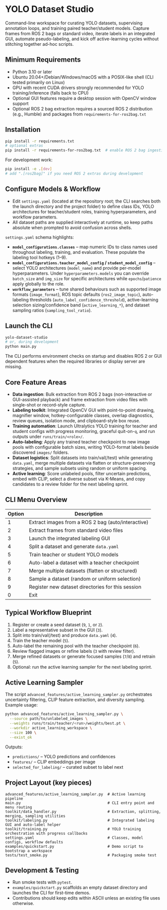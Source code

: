 # YOLO Dataset Studio

Command-line workspace for curating YOLO datasets, supervising annotation loops, and training paired teacher/student models. Capture frames from ROS 2 bags or standard video, iterate labels in an integrated GUI, automate pseudo-labeling, and kick off active-learning cycles without stitching together ad-hoc scripts.

## Minimum Requirements
- Python 3.10 or later
- Ubuntu 20.04+/Debian/Windows/macOS with a POSIX-like shell (CLI tested primarily on Linux)
- GPU with recent CUDA drivers strongly recommended for YOLO training/inference (falls back to CPU)
- Optional GUI features require a desktop session with OpenCV window support
- Optional ROS 2 bag extraction requires a sourced ROS 2 distribution (e.g., Humble) and packages from `requirements-for-ros2bag.txt`

## Installation
```bash
pip install -r requirements.txt
# optional extras
pip install -r requirements-for-ros2bag.txt  # enable ROS 2 bag ingestion
```

For development work:
```bash
pip install -e .[dev]
# add ".[ros2bag]" if you need ROS 2 extras during development
```

## Configure Models & Workflow
- Edit `settings.yaml` (located at the repository root; the CLI searches both the launch directory and the project folder) to define class IDs, YOLO architectures for teacher/student roles, training hyperparameters, and workflow parameters.
- All dataset paths are supplied interactively at runtime, so keep paths absolute when prompted to avoid confusion across shells.

`settings.yaml` schema highlights:
- **`model_configurations.classes`** – map numeric IDs to class names used throughout labeling, training, and evaluation. These populate the labeling tool hotkeys (1–9).
- **`model_configurations.teacher_model_config` / `student_model_config`** – select YOLO architectures (`model_name`) and provide per-model hyperparameters. Under `hyperparameters.models` you can override `batch_size` and `img_size` for specific architectures while `epochs`/`patience` apply globally to the role.
- **`workflow_parameters`** – tune shared behaviours such as supported image formats (`image_format`), ROS topic defaults (`ros2_image_topic`), auto-labeling thresholds (`auto_label_confidence_threshold`), active-learning selection sizing/confidence band (`active_learning_*`), and dataset sampling ratios (`sampling_tool_ratio`).

## Launch the CLI
```bash
yolo-dataset-studio
# or, during development
python main.py
```

The CLI performs environment checks on startup and disables ROS 2 or GUI dependent features when the required libraries or display server are missing.

## Core Feature Areas
- **Data ingestion**: Bulk extraction from ROS 2 bags (non-interactive or GUI-assisted playback) and frame extraction from video files with single-shot or record-style capture.
- **Labeling toolkit**: Integrated OpenCV GUI with point-to-point drawing, magnifier window, hotkey-configurable classes, overlap diagnostics, review queues, isolation mode, and clipboard-style box reuse.
- **Training automation**: Launch Ultralytics YOLO training for teacher and student configs with progress monitoring, graceful quit-on-`q`, and run outputs under `runs/train/<role>/`.
- **Auto-labeling**: Apply any trained teacher checkpoint to new image pools with configurable batch sizes, writing YOLO-format labels beside discovered `images/` folders.
- **Dataset logistics**: Split datasets into train/val(/test) while generating `data.yaml`, merge multiple datasets via flatten or structure-preserving strategies, and sample subsets using random or uniform spacing.
- **Active learning**: Score unlabeled pools, filter uncertain predictions, embed with CLIP, select a diverse subset via K-Means, and copy candidates to a review folder for the next labeling sprint.

## CLI Menu Overview
| Option | Description |
| ------ | ----------- |
| 1 | Extract images from a ROS 2 bag (auto/interactive) |
| 2 | Extract frames from standard video files |
| 3 | Launch the integrated labeling GUI |
| 4 | Split a dataset and generate `data.yaml` |
| 5 | Train teacher or student YOLO models |
| 6 | Auto-label a dataset with a teacher checkpoint |
| 7 | Merge multiple datasets (flatten or structured) |
| 8 | Sample a dataset (random or uniform selection) |
| 9 | Register new dataset directories for this session |
| 0 | Exit |

## Typical Workflow Blueprint
1. Register or create a seed dataset (`9`, `1`, or `2`).
2. Label a representative subset in the GUI (`3`).
3. Split into train/val(/test) and produce `data.yaml` (`4`).
4. Train the teacher model (`5`).
5. Auto-label the remaining pool with the teacher checkpoint (`6`).
6. Review flagged images or refine labels (`3` with review filter).
7. Merge refined datasets or generate focused samples (`7`/`8`) and retrain (`5`).
8. Optional: run the active learning sampler for the next labeling sprint.

## Active Learning Sampler
The script `advanced_features/active_learning_sampler.py` orchestrates uncertainty filtering, CLIP feature extraction, and diversity sampling. Example usage:
```bash
python advanced_features/active_learning_sampler.py \
  --source path/to/unlabeled_images \
  --weights runs/train/teacher/<run>/weights/best.pt \
  --workdir active_learning_workspace \
  --size 100 \
  --exist_ok
```
Outputs:
- `predictions/` – YOLO predictions and confidences
- `features/` – CLIP embeddings per image
- `selected_for_labeling/` – curated subset to label next

## Project Layout (key pieces)
```
advanced_features/active_learning_sampler.py  # Active learning pipeline
main.py                                       # CLI entry point and menu routing
toolkit/data_handler.py                       # Extraction, splitting, merging, sampling utilities
toolkit/labeling.py                           # Integrated labeling GUI and auto-label helper
toolkit/training.py                           # YOLO training orchestration with progress callbacks
settings.yaml                                 # Classes, model configs, workflow defaults
examples/quickstart.py                        # Demo script to bootstrap a workspace
tests/test_smoke.py                           # Packaging smoke test
```

## Development & Testing
- Run smoke tests with `pytest`.
- `examples/quickstart.py` scaffolds an empty dataset directory and launches the CLI for first-time demos.
- Contributions should keep edits within ASCII unless an existing file uses otherwise.
